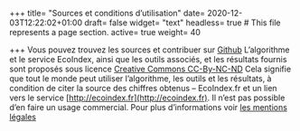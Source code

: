 +++
title= "Sources et conditions d’utilisation"
date= 2020-12-03T12:22:02+01:00
draft= false
widget= "text"
headless= true  # This file represents a page section.
active= true
weight= 40

+++
Vous pouvez trouvez les sources et contribuer sur [Github](https://github.com/cnumr/EcoIndex)
L’algorithme et le service EcoIndex, ainsi que les outils associés, et les résultats fournis sont proposés
sous licence [Creative Commons CC-By-NC-ND](https://creativecommons.org/licenses/by-nc-nd/2.0/fr/)
Cela signifie que tout le monde peut utiliser l’algorithme, les outils et les résultats,
à condition de citer la source des chiffres obtenus – EcoIndex.fr et un lien vers le service [http://ecoindex.fr](http://ecoindex.fr).
Il n’est pas possible d’en faire un usage commercial. Pour plus d’informations voir [les mentions légales](/fr/legal)
